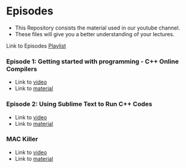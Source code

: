 # Episodes
- This Repository consists the material used in our youtube channel.
- These files will give you a better understanding of your lectures.

Link to Episodes [Playlist](https://www.youtube.com/playlist?list=PLDetBaUNJH98ESypUo5GYJAD175P_-Dfy)

### Episode 1: Getting started with programming - C++ Online Compilers
- Link to [video](https://youtu.be/C7SjkzxCnuU)
- Link to [material](https://github.com/MayTheCodesBeWithYou/Episodes/tree/master/Episode%201)

### Episode 2: Using Sublime Text to Run C++ Codes
- Link to [video](https://youtu.be/hXFDtvZ8hLA)
- Link to [material](https://github.com/MayTheCodesBeWithYou/Episodes/tree/master/Episode%202)

### MAC Killer
- Link to [video](https://youtu.be/xTv32WePsSI)
- Link to [material](https://github.com/MayTheCodesBeWithYou/Episodes/tree/master/Mac%20Killer)
